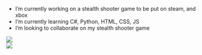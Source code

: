 -  I’m currently working on a stealth shooter game to be put on steam, and xbox
-  I’m currently learning C#, Python, HTML, CSS, JS
-  I’m looking to collaborate on my stealth shooter game
<!-- -  I’m looking for help with better halo infinite -->
![](https://github-readme-stats.vercel.app/api?username=IanSmith44&show_icons=true&theme=dark)<br>
<a href="#">![](https://user-images.githubusercontent.com/5438317/112865493-80449c00-90c1-11eb-8342-d239f8361ad9.gif)</a><br>

